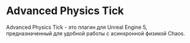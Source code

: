 # Advanced Physics Tick

Advanced Physics Tick - это плагин для Unreal Engine 5, предназначенный для удобной работы с асинхронной физикой Chaos.
